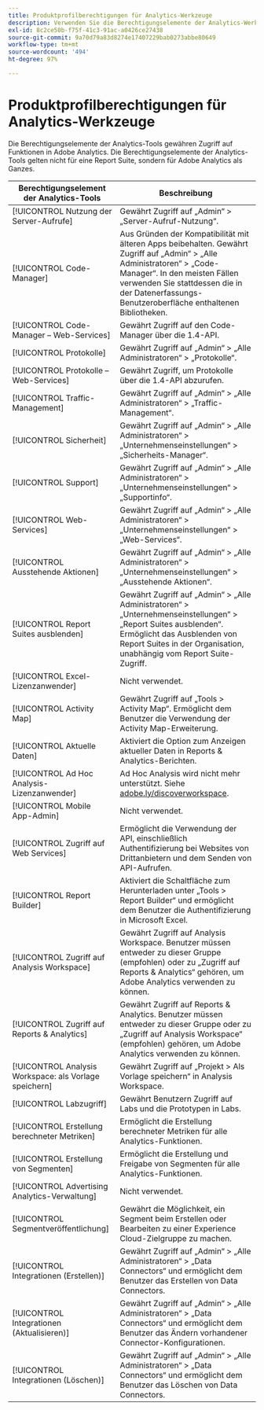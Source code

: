```yaml
---
title: Produktprofilberechtigungen für Analytics-Werkzeuge
description: Verwenden Sie die Berechtigungselemente der Analytics-Werkzeuge, um Zugriff auf Funktionen in Adobe Analytics zu gewähren.
exl-id: 8c2ce50b-f75f-41c3-91ac-a0426ce27438
source-git-commit: 9a70d79a83d8274e17407229bab0273abbe80649
workflow-type: tm+mt
source-wordcount: '494'
ht-degree: 97%

---
```


# Produktprofilberechtigungen für Analytics-Werkzeuge

Die Berechtigungselemente der Analytics-Tools gewähren Zugriff auf Funktionen in Adobe Analytics. Die Berechtigungselemente der Analytics-Tools gelten nicht für eine Report Suite, sondern für Adobe Analytics als Ganzes.

| Berechtigungselement der Analytics-Tools | Beschreibung |
|----|----|
| [!UICONTROL Nutzung der Server-Aufrufe] | Gewährt Zugriff auf „Admin“ > „Server-Aufruf-Nutzung“. |
| [!UICONTROL Code-Manager] | Aus Gründen der Kompatibilität mit älteren Apps beibehalten. Gewährt Zugriff auf „Admin“ > „Alle Administratoren“ > „Code-Manager“. In den meisten Fällen verwenden Sie stattdessen die in der Datenerfassungs-Benutzeroberfläche enthaltenen Bibliotheken. |
| [!UICONTROL Code-Manager – Web-Services] | Gewährt Zugriff auf den Code-Manager über die 1.4-API. |
| [!UICONTROL Protokolle] | Gewährt Zugriff auf „Admin“ > „Alle Administratoren“ > „Protokolle“. |
| [!UICONTROL Protokolle – Web-Services] | Gewährt Zugriff, um Protokolle über die 1.4-API abzurufen. |
| [!UICONTROL Traffic-Management] | Gewährt Zugriff auf „Admin“ > „Alle Administratoren“ > „Traffic-Management“. |
| [!UICONTROL Sicherheit] | Gewährt Zugriff auf „Admin“ > „Alle Administratoren“ > „Unternehmenseinstellungen“ > „Sicherheits-Manager“. |
| [!UICONTROL Support] | Gewährt Zugriff auf „Admin“ > „Alle Administratoren“ > „Unternehmenseinstellungen“ > „Supportinfo“. |
| [!UICONTROL Web-Services] | Gewährt Zugriff auf „Admin“ > „Alle Administratoren“ > „Unternehmenseinstellungen“ > „Web-Services“. |
| [!UICONTROL Ausstehende Aktionen] | Gewährt Zugriff auf „Admin“ > „Alle Administratoren“ > „Unternehmenseinstellungen“ > „Ausstehende Aktionen“. |
| [!UICONTROL Report Suites ausblenden] | Gewährt Zugriff auf „Admin“ > „Alle Administratoren“ > „Unternehmenseinstellungen“ > „Report Suites ausblenden“. Ermöglicht das Ausblenden von Report Suites in der Organisation, unabhängig vom Report Suite-Zugriff. |
| [!UICONTROL Excel-Lizenzanwender] | Nicht verwendet. |
| [!UICONTROL Activity Map] | Gewährt Zugriff auf „Tools > Activity Map“. Ermöglicht dem Benutzer die Verwendung der Activity Map-Erweiterung. |
| [!UICONTROL Aktuelle Daten] | Aktiviert die Option zum Anzeigen aktueller Daten in Reports &amp; Analytics-Berichten. |
| [!UICONTROL Ad Hoc Analysis-Lizenzanwender] | Ad Hoc Analysis wird nicht mehr unterstützt. Siehe [adobe.ly/discoverworkspace](https://adobe.ly/discoverworkspace). |
| [!UICONTROL Mobile App-Admin] | Nicht verwendet. |
| [!UICONTROL Zugriff auf Web Services] | Ermöglicht die Verwendung der API, einschließlich Authentifizierung bei Websites von Drittanbietern und dem Senden von API-Aufrufen. |
| [!UICONTROL Report Builder] | Aktiviert die Schaltfläche zum Herunterladen unter „Tools > Report Builder“ und ermöglicht dem Benutzer die Authentifizierung in Microsoft Excel. |
| [!UICONTROL Zugriff auf Analysis Workspace] | Gewährt Zugriff auf Analysis Workspace. Benutzer müssen entweder zu dieser Gruppe (empfohlen) oder zu „Zugriff auf Reports &amp; Analytics“ gehören, um Adobe Analytics verwenden zu können. |
| [!UICONTROL Zugriff auf Reports &amp; Analytics] | Gewährt Zugriff auf Reports &amp; Analytics. Benutzer müssen entweder zu dieser Gruppe oder zu „Zugriff auf Analysis Workspace“ (empfohlen) gehören, um Adobe Analytics verwenden zu können. |
| [!UICONTROL Analysis Workspace: als Vorlage speichern] | Gewährt Zugriff auf „Projekt > Als Vorlage speichern“ in Analysis Workspace. |
| [!UICONTROL Labzugriff] | Gewährt Benutzern Zugriff auf Labs und die Prototypen in Labs. |
| [!UICONTROL Erstellung berechneter Metriken] | Ermöglicht die Erstellung berechneter Metriken für alle Analytics-Funktionen. |
| [!UICONTROL Erstellung von Segmenten] | Ermöglicht die Erstellung und Freigabe von Segmenten für alle Analytics-Funktionen. |
| [!UICONTROL Advertising Analytics-Verwaltung] | Nicht verwendet. |
| [!UICONTROL Segmentveröffentlichung] | Gewährt die Möglichkeit, ein Segment beim Erstellen oder Bearbeiten zu einer Experience Cloud-Zielgruppe zu machen. |
| [!UICONTROL Integrationen (Erstellen)] | Gewährt Zugriff auf „Admin“ > „Alle Administratoren“ > „Data Connectors“ und ermöglicht dem Benutzer das Erstellen von Data Connectors. |
| [!UICONTROL Integrationen (Aktualisieren)] | Gewährt Zugriff auf „Admin“ > „Alle Administratoren“ > „Data Connectors“ und ermöglicht dem Benutzer das Ändern vorhandener Connector-Konfigurationen. |
| [!UICONTROL Integrationen (Löschen)] | Gewährt Zugriff auf „Admin“ > „Alle Administratoren“ > „Data Connectors“ und ermöglicht dem Benutzer das Löschen von Data Connectors. |
